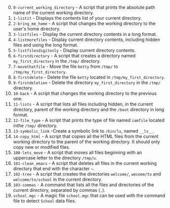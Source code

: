 0. `0-current_working_directory` - A script that prints the absolute path name of the current working directory.
1. `1-listit` - Displays the contents list of your current directory.
2. `2-bring_me_home` - A script that changes the working directory to the user's home directory.
3. `3-listfiles` - Display the current directory contents in a long format.
4. `4-listmorefiles` - Display current directory contents, including hidden files and using the long format.
5. `5-listfilesdigitonly` - Display current directory contents.
6. `6-firstdirectory` - A script that creates a directory named `my_first_directory` in the `/tmp/` directory.
7. `7-movethatfile` - Move the file `betty` from `/tmp/` to `/tmp/my_first_directory`.
8. `8-firstdelete` - Delete the file `betty` located in `/tmp/my_first_directory`.
9. `9-firstdeletion` - Delete the directory `my_first_directory` in the `/tmp/` directory.
10. `10-back` - A script that changes the working directory to the previous one.
11. `11-lists` - A script that lists all files including hidden, in the current directory, parent of the working directory and the `/boot` directory in long format.
12. `12-file_type` - A script that prints the type of file named `iamfile` located inthe `/tmp/` directory.
13. `13-symbolic_link` -Create a symbolic link to `/bin/ls`, named `__ls__`.
14. `14-copy_html` - A script that copies all the HTML files from the current working directory to the parent of the working directory. It should only copy new or modified files.
15. `100-lets_move` - A script that moves all files beginning with an uppercase letter to the directory `/tmp/u`.
16. `101-clean_emacs` - A script that deletes all files in the current working directory that end with the character `~`.
17. `102-tree` - A script that creates the directories `welcome/`, `wecome/to` and `welcome/to/school` in the current directory.
18. `103-commas` - A command that lists all the files and directories of the current directory, separated by commas (`,`).
19. `school.mgc` - A magic file `school.mgc` that can be used with the command file to detect `School` data files.
